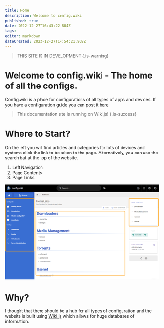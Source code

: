 ```yaml
---
title: Home
description: Welcome to config.wiki
published: true
date: 2022-12-27T16:43:22.804Z
tags: 
editor: markdown
dateCreated: 2022-12-27T14:54:21.938Z
---
```



> THIS SITE IS IN DEVELOPMENT
{.is-warning}


# Welcome to config.wiki - The home of all the configs.
Config.wiki is a place for configurations of all types of apps and devices. If you have a configuration guide you can post it [here](/home)

> This documentation site is running on Wiki.js!
{.is-success}

# Where to Start?
On the left you will find articles and categories for lots of devices and systems click the link to be taken to the page. Alternatively, you can use the search bat at the top of the website.

1. Left Navigation
2. Page Contents
3. Page Links

![dash.png](/dash.png)

# Why?
I thought that there should be a hub for all types of configuration and the website is built using [Wiki.js](https://js.wiki) which allows for huge databases of information.